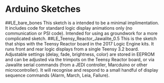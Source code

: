 # Arduino Sketches
##LE_bare_bones
This sketch is a intended to be a minimal implimentation. It includes code for standard logic display animations only (no communication or PSI code). Intended for using as groundwork for a more complicated sketch.
##LE_Teensy_Reactor_Jawalite_0.5
This is the sketch that ships with the Teensy Reactor board in the 2017 Logic Engine kits. It runs front and rear logic displays from a single Teensy 3.2 board. Adjustable settings (delay, fade, brightness, color) are stored in EEPROM and can be adjusted via the trimpots on the Teensy Reactor board, or via Jawalite serial commands (from a JEDI controller, Marcduino or other microcontroller). It will recognise and respond to a small handful of display sequence commands (Alarm, March, Leia, Failure).